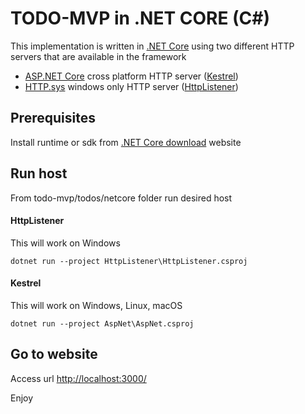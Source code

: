 # TODO-MVP in .NET CORE (C#)

This implementation is written in [.NET Core] using two different HTTP servers that are available in the framework

  - [ASP.NET Core] cross platform HTTP server ([Kestrel])
  - [HTTP.sys] windows only HTTP server ([HttpListener])

## Prerequisites
   Install runtime or sdk from [.NET Core download] website

## Run host

From todo-mvp/todos/netcore folder run desired host

#### HttpListener

This will work on Windows

    dotnet run --project HttpListener\HttpListener.csproj

#### Kestrel

This will work on Windows, Linux, macOS

    dotnet run --project AspNet\AspNet.csproj

## Go to website
Access url [http://localhost:3000/](http://localhost:3000/)

Enjoy

[.NET Core]: https://docs.microsoft.com/en-us/dotnet/core/
[.NET Core download]: https://dotnet.microsoft.com/download
[ASP.NET Core]: https://docs.microsoft.com/en-us/aspnet/core/fundamentals/servers/index?view=aspnetcore-2.2
[HttpListener]: https://docs.microsoft.com/en-us/dotnet/framework/network-programming/httplistener
[Kestrel]: https://docs.microsoft.com/en-us/aspnet/core/fundamentals/servers/kestrel?view=aspnetcore-2.2
[HTTP.sys]: https://docs.microsoft.com/en-us/aspnet/core/fundamentals/servers/httpsys?view=aspnetcore-2.2
